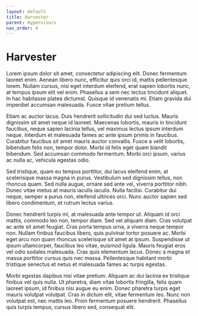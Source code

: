 ```yaml
---
layout: default
title: Harvester 
parent: Hypervisors
nav_order: 4
---
```



# Harvester

Lorem ipsum dolor sit amet, consectetur adipiscing elit. Donec fermentum laoreet enim. Aenean libero nunc, efficitur quis orci id, mattis pellentesque lorem. Nullam cursus, nisi eget interdum eleifend, erat sapien lobortis nunc, at tempus ipsum elit vel enim. Phasellus a sem nec lectus tincidunt aliquet. In hac habitasse platea dictumst. Quisque id venenatis mi. Etiam gravida dui imperdiet accumsan malesuada. Fusce vitae pretium tellus.

Etiam ac auctor lacus. Duis hendrerit sollicitudin dui sed luctus. Mauris dignissim sit amet neque id laoreet. Maecenas lobortis, mauris in tincidunt faucibus, neque sapien lacinia tellus, vel maximus lectus ipsum interdum neque. Interdum et malesuada fames ac ante ipsum primis in faucibus. Curabitur faucibus sit amet mauris auctor convallis. Fusce a velit lobortis, bibendum felis non, tempor dolor. Morbi id felis eget quam blandit bibendum. Sed accumsan commodo fermentum. Morbi orci ipsum, varius ac nulla ac, vehicula egestas odio.

Sed tristique, quam eu tempus porttitor, dui lacus eleifend enim, at scelerisque massa magna in purus. Vestibulum sed dignissim tellus, non rhoncus quam. Sed nulla augue, ornare sed ante vel, viverra porttitor nibh. Donec vitae metus at mauris iaculis iaculis. Nulla facilisi. Curabitur dui neque, semper a purus non, eleifend ultrices orci. Nunc auctor sapien sed libero condimentum, et rutrum lectus varius.

Donec hendrerit turpis mi, at malesuada ante tempor ut. Aliquam id orci mattis, commodo leo non, tempor diam. Sed vel aliquam diam. Cras volutpat ac ante sit amet feugiat. Cras porta tempus urna, a viverra neque tempor non. Nullam finibus faucibus libero, quis pulvinar tortor posuere ac. Morbi eget arcu non quam rhoncus scelerisque sit amet at ipsum. Suspendisse ut ipsum ullamcorper, faucibus leo vitae, euismod ligula. Mauris feugiat eros vel odio sodales malesuada. Cras quis elementum lacus. Donec a magna et massa porttitor cursus quis nec massa. Pellentesque habitant morbi tristique senectus et netus et malesuada fames ac turpis egestas.

Morbi egestas dapibus nisi vitae pretium. Aliquam ac dui lacinia ex tristique finibus vel quis nulla. Ut pharetra, diam vitae lobortis fringilla, felis quam laoreet ipsum, id finibus nisi augue eu enim. Donec pharetra turpis eget mauris volutpat volutpat. Cras in dictum elit, vitae fermentum leo. Nunc non volutpat est, nec mattis leo. Proin fermentum posuere hendrerit. Phasellus quis turpis tempus, cursus libero sed, consequat elit. 
